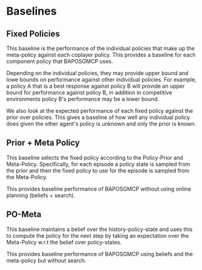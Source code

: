 # Baselines

## Fixed Policies

This baseline is the performance of the individual policies that make up the
meta-policy against each coplayer policy. This provides a baseline for each
component policy that BAPOSGMCP uses.

Depending on the individual policies, they may provide upper bound and lowe
bounds on performance against other individual policies. For example, a policy
A that is a best response against policy B will provide an upper bound for
performance against policy B, in addition in competitive environments policy B's
performance may be a lower bound.

We also look at the expected performance of each fixed policy against the prior
over policies. This gives a baseline of how well any individual policy does
given the other agent's policy is unknown and only the prior is known.

## Prior + Meta Policy

This baseline selects the fixed policy according to the Policy-Prior and
Meta-Policy. Specifically, for each episode a policy state is sampled from the
prior and then the fixed policy to use for the episode is sampled from the
Meta-Policy.

This provides baseline performance of BAPOSGMCP without using online planning
(beliefs + search).

## PO-Meta

This baseline maintains a belief over the history-policy-state and uses this
to compute the policy for the next step by taking an expectation over the
Meta-Policy w.r.t the belief over policy-states.

This provides baseline performance of BAPOSGMCP using beliefs and the
meta-policy but without search.
